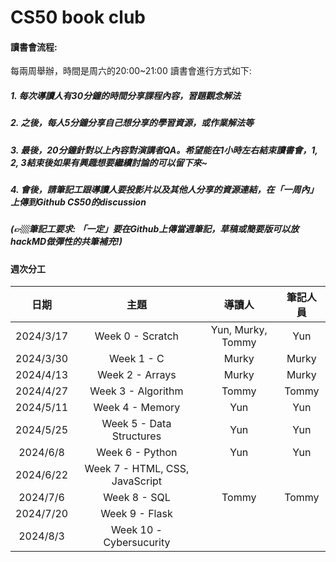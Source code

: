 # CS50 book club



#### 讀書會流程:
每兩周舉辦，時間是周六的20:00~21:00
讀書會進行方式如下:

##### 1. 每次導讀人有30分鐘的時間分享課程內容，習題觀念解法
##### 2. 之後，每人5分鐘分享自己想分享的學習資源，或作業解法等
##### 3. 最後，20分鐘針對以上內容對演講者QA。希望能在1小時左右結束讀書會，1, 2, 3結束後如果有興趣想要繼續討論的可以留下來~
##### 4. 會後，請筆記工跟導讀人要投影片以及其他人分享的資源連結，在「一周內」上傳到Github CS50的discussion
##### (👉🏼筆記工要求: 「一定」要在Github上傳當週筆記，草稿或簡要版可以放hackMD做彈性的共筆補充!)

#### 週次分工
|日期     |主題  |導讀人  |筆記人員  |
|:-------:|:------:|:------:|:------:|
|2024/3/17|Week 0 - Scratch|Yun, Murky, Tommy|Yun|
|2024/3/30|Week 1 - C|Murky|Murky|
|2024/4/13|Week 2 - Arrays|Murky|Murky|
|2024/4/27|Week 3 - Algorithm|Tommy|Tommy|
|2024/5/11|Week 4 - Memory|Yun|Yun|
|2024/5/25|Week 5 - Data Structures|Yun|Yun|
|2024/6/8|Week 6 - Python|Yun|Yun|
|2024/6/22|Week 7 - HTML, CSS, JavaScript|  |  |
|2024/7/6|Week 8 - SQL|Tommy |Tommy|
|2024/7/20|Week 9 - Flask|  |  |
|2024/8/3|Week 10 - Cybersucurity|  |  |
